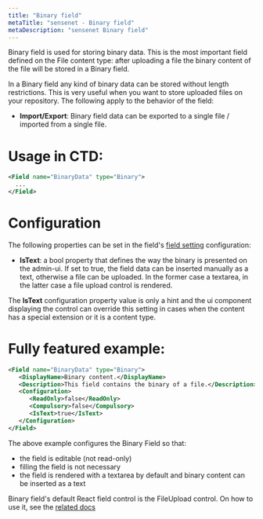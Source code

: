 ```yaml
---
title: "Binary field"
metaTitle: "sensenet - Binary field"
metaDescription: "sensenet Binary field"
---
```


Binary field is used for storing binary data. This is the most important field defined on the File content type: after uploading a file the binary content of the file will be stored in a Binary field.

In a Binary field any kind of binary data can be stored without length restrictions. This is very useful when you want to store uploaded files on your repository. The following apply to the behavior of the field:

- **Import/Export**: Binary field data can be exported to a single file / imported from a single file.

# Usage in CTD:

```xml
<Field name="BinaryData" type="Binary">
  ...
</Field>
```

# Configuration

The following properties can be set in the field's [field setting](/concepts/fields/01-field-settings) configuration:

- **IsText**: a bool property that defines the way the binary is presented on the admin-ui. If set to true, the field data can be inserted manually as a text, otherwise a file can be uploaded. In the former case a textarea, in the latter case a file upload control is rendered.

<note severity="info">The <strong>IsText</strong> configuration property value is only a hint and the ui component displaying the control can override this setting in cases when the content has a special extension or it is a content type.
</note>

# Fully featured example:

```xml
<Field name="BinaryData" type="Binary">
   <DisplayName>Binary content.</DisplayName>
   <Description>This field contains the binary of a file.</Description>
   <Configuration>
      <ReadOnly>false</ReadOnly>
      <Compulsory>false</Compulsory>
      <IsText>true</IsText>
   </Configuration>
</Field>
```

The above example configures the Binary Field so that:

- the field is editable (not read-only)
- filling the field is not necessary
- the field is rendered with a textarea by default and binary content can be inserted as a text

Binary field's default React field control is the FileUpload control. On how to use it, see the [related docs](https://sn-react-component-docs.netlify.app/?path=/story/fieldcontrols-fileupload--new-mode)
